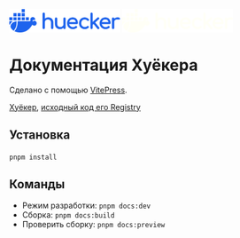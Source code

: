 <img src="./src/public/logo_light.svg#gh-light-mode-only" alt="logo" width="200" />
<img src="./src/public/logo_dark.svg#gh-dark-mode-only" alt="logo" width="200" />

# Документация Хуёкера

Сделано с помощью [VitePress](https://vitepress.dev/).

[Хуёкер](https://huecker.io), [исходный код его Registry](https://github.com/huecker-io/huecker)

## Установка

`pnpm install`

## Команды

- Режим разработки: `pnpm docs:dev`
- Сборка: `pnpm docs:build`
- Проверить сборку: `pnpm docs:preview`
